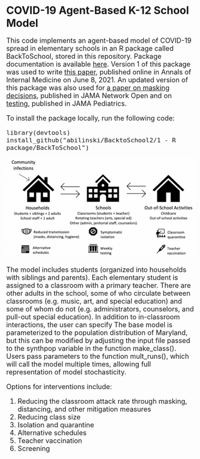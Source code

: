 # COVID-19 Agent-Based K-12 School Model

 <font size="4"> This code implements an agent-based model of COVID-19 spread in elementary schools in an R package called BackToSchool, stored in this repository.  Package documentation is available [here](https://github.com/abilinski/BackToSchool2/blob/master/1%20-%20R%20package/BackToSchool_0.0.0.9000.pdf).  Version 1 of this package was used to write [this paper](https://www.acpjournals.org/doi/10.7326/M21-0600), published online in Annals of Internal Medicine on June 8, 2021. An updated version of this package was also used for [a paper on masking decisions](https://jamanetwork.com/journals/jamanetworkopen/fullarticle/2789005), published in JAMA Network Open and on [testing](https://jamanetwork.com/journals/jamapediatrics/fullarticle/2791525), published in JAMA Pediatrics.
 
To install the package locally, run the following code:

```
library(devtools)
install_github("abilinski/BacktoSchool2/1 - R package/BackToSchool")
```
  
  <img src="https://github.com/abilinski/BackToSchool2/blob/master/4%20-%20Output/Paper%201/Saved%20figures/Fig1.png" width="800" class="center"/>

The model includes students (organized into households with siblings and parents).  Each elementary student is assigned to a classroom with a primary teacher.  There are other adults in the school, some of who circulate between classrooms (e.g. music, art, and special education) and some of whom do not (e.g. administrators, counselors, and pull-out special education).  In addition to in-classroom interactions, the user can specify The base model is parameterized to the population distribution of Maryland, but this can be modified by adjusting the input file passed to the synthpop variable in the function make_class().  Users pass parameters to the function mult_runs(), which will call the model multiple times, allowing full representation of model stochasticity.
 
 Options for interventions include:
 1. Reducing the classroom attack rate through masking, distancing, and other mitigation measures
 2. Reducing class size
 3. Isolation and quarantine
 4. Alternative schedules
 5. Teacher vaccination
 6. Screening
